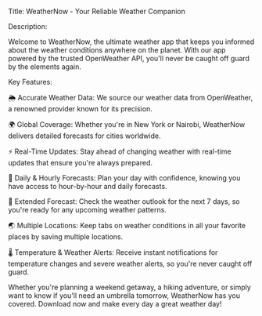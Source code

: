 Title: WeatherNow - Your Reliable Weather Companion

Description:

Welcome to WeatherNow, the ultimate weather app that keeps you informed about the weather conditions anywhere on the planet. With our app powered by the trusted OpenWeather API, you'll never be caught off guard by the elements again.

Key Features:

🌦️ Accurate Weather Data: We source our weather data from OpenWeather, a renowned provider known for its precision.

🌍 Global Coverage: Whether you're in New York or Nairobi, WeatherNow delivers detailed forecasts for cities worldwide.

⚡️ Real-Time Updates: Stay ahead of changing weather with real-time updates that ensure you're always prepared.

🌅 Daily & Hourly Forecasts: Plan your day with confidence, knowing you have access to hour-by-hour and daily forecasts.

📅 Extended Forecast: Check the weather outlook for the next 7 days, so you're ready for any upcoming weather patterns.

🌏 Multiple Locations: Keep tabs on weather conditions in all your favorite places by saving multiple locations.

🌡️ Temperature & Weather Alerts: Receive instant notifications for temperature changes and severe weather alerts, so you're never caught off guard.

Whether you're planning a weekend getaway, a hiking adventure, or simply want to know if you'll need an umbrella tomorrow, WeatherNow has you covered. Download now and make every day a great weather day!